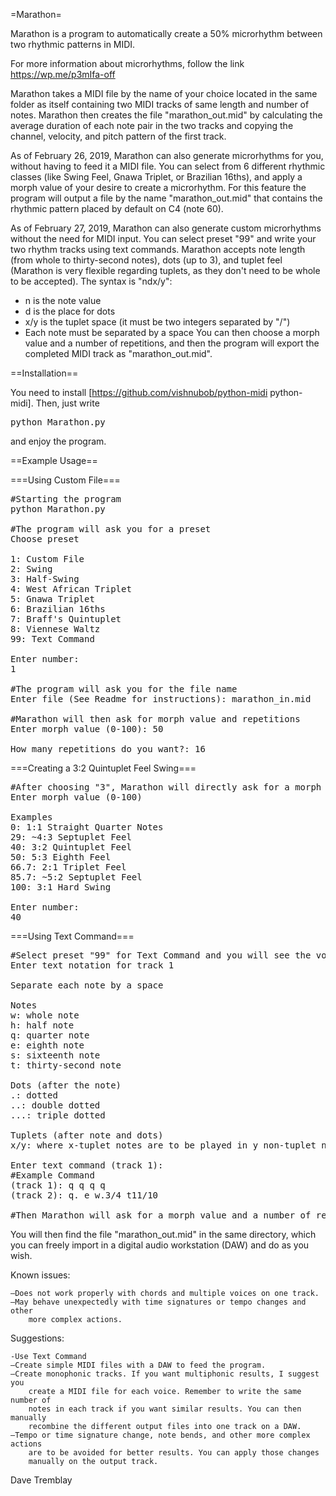 =Marathon=

Marathon is a program to automatically create a 50% microrhythm between two
rhythmic patterns in MIDI.

For more information about microrhythms, follow the link https://wp.me/p3mIfa-off

Marathon takes a MIDI file by the name of your choice located in the same folder as itself containing two MIDI tracks of same length and number of notes.
Marathon then creates the file "marathon_out.mid" by calculating the average
duration of each note pair in the two tracks and copying the channel, velocity,
and pitch pattern of the first track.

As of February 26, 2019, Marathon can also generate microrhythms for you,
without having to feed it a MIDI file. You can select from 6 different
rhythmic classes (like Swing Feel, Gnawa Triplet, or Brazilian 16ths), and
apply a morph value of your desire to create a microrhythm. For this feature  the program will output a file by the name "marathon_out.mid" that contains
the rhythmic pattern placed by default on C4 (note 60).

As of February 27, 2019, Marathon can also generate custom microrhythms without the need for MIDI input. You can select preset "99" and write your two rhythm tracks using text commands. Marathon accepts note length (from whole to thirty-second notes), dots (up to 3), and tuplet feel (Marathon is very flexible regarding tuplets, as they don't need to be whole to be accepted). The syntax is "ndx/y":
- n is the note value
- d is the place for dots
- x/y is the tuplet space (it must be two integers separated by "/")
- Each note must be separated by a space
You can then choose a morph value and a number of repetitions, and then the program will export the completed MIDI track as "marathon_out.mid".

==Installation==

You need to install [https://github.com/vishnubob/python-midi python-midi]. Then, just write <pre>python Marathon.py</pre> and enjoy the program.

==Example Usage==

===Using Custom File===

<pre>
#Starting the program
python Marathon.py

#The program will ask you for a preset
Choose preset

1: Custom File
2: Swing
3: Half-Swing
4: West African Triplet
5: Gnawa Triplet
6: Brazilian 16ths
7: Braff's Quintuplet
8: Viennese Waltz
99: Text Command

Enter number:
1

#The program will ask you for the file name
Enter file (See Readme for instructions): marathon_in.mid

#Marathon will then ask for morph value and repetitions
Enter morph value (0-100): 50

How many repetitions do you want?: 16
</pre>

===Creating a 3:2 Quintuplet Feel Swing===

<pre>
#After choosing "3", Marathon will directly ask for a morph value instead
Enter morph value (0-100)

Examples
0: 1:1 Straight Quarter Notes
29: ~4:3 Septuplet Feel
40: 3:2 Quintuplet Feel
50: 5:3 Eighth Feel
66.7: 2:1 Triplet Feel
85.7: ~5:2 Septuplet Feel
100: 3:1 Hard Swing

Enter number:
40
</pre>

===Using Text Command===

<pre>
#Select preset "99" for Text Command and you will see the vocabulary
Enter text notation for track 1

Separate each note by a space

Notes
w: whole note
h: half note
q: quarter note
e: eighth note
s: sixteenth note
t: thirty-second note

Dots (after the note)
.: dotted
..: double dotted
...: triple dotted

Tuplets (after note and dots)
x/y: where x-tuplet notes are to be played in y non-tuplet notes

Enter text command (track 1):
#Example Command
(track 1): q q q q
(track 2): q. e w.3/4 t11/10

#Then Marathon will ask for a morph value and a number of repetitions
</pre>

You will then find the file "marathon_out.mid" in the same directory, which you can freely import in a digital audio workstation (DAW) and do as you wish.

Known issues:

    —Does not work properly with chords and multiple voices on one track.
    —May behave unexpectedly with time signatures or tempo changes and other
        more complex actions.

Suggestions:

    -Use Text Command
    —Create simple MIDI files with a DAW to feed the program.
    —Create monophonic tracks. If you want multiphonic results, I suggest you
        create a MIDI file for each voice. Remember to write the same number of
        notes in each track if you want similar results. You can then manually
        recombine the different output files into one track on a DAW.
    —Tempo or time signature change, note bends, and other more complex actions
        are to be avoided for better results. You can apply those changes
        manually on the output track.

Dave Tremblay
